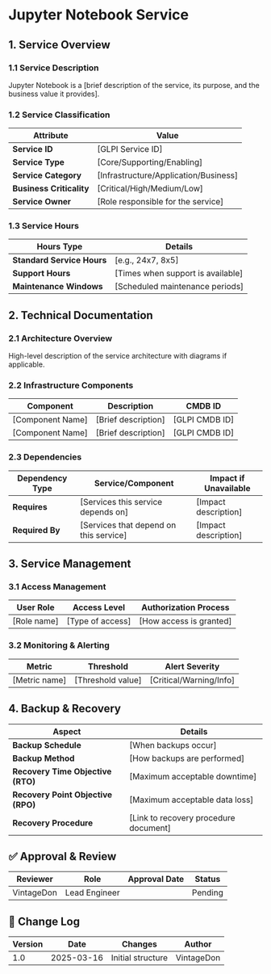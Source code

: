 <!-- 
---
title: "Jupyter Notebook"
description: "Documentation for Jupyter Notebook in the Proxmox Astronomy Lab"
author: "VintageDon"
tags: ["documentation", "applications", "", "jupyter notebook"]
category: "Applications"
kb_type: "Service Document"
version: "1.0"
status: "Draft"
last_updated: "2025-03-16"
---
-->

# **Jupyter Notebook Service**

## **1. Service Overview**

### **1.1 Service Description**

Jupyter Notebook is a [brief description of the service, its purpose, and the business value it provides].

### **1.2 Service Classification**

| **Attribute** | **Value** |
|--------------|-----------|
| **Service ID** | [GLPI Service ID] |
| **Service Type** | [Core/Supporting/Enabling] |
| **Service Category** | [Infrastructure/Application/Business] |
| **Business Criticality** | [Critical/High/Medium/Low] |
| **Service Owner** | [Role responsible for the service] |

### **1.3 Service Hours**

| **Hours Type** | **Details** |
|---------------|------------|
| **Standard Service Hours** | [e.g., 24x7, 8x5] |
| **Support Hours** | [Times when support is available] |
| **Maintenance Windows** | [Scheduled maintenance periods] |

## **2. Technical Documentation**

### **2.1 Architecture Overview**

High-level description of the service architecture with diagrams if applicable.

### **2.2 Infrastructure Components**

| **Component** | **Description** | **CMDB ID** |
|---------------|----------------|------------|
| [Component Name] | [Brief description] | [GLPI CMDB ID] |
| [Component Name] | [Brief description] | [GLPI CMDB ID] |

### **2.3 Dependencies**

| **Dependency Type** | **Service/Component** | **Impact if Unavailable** |
|---------------------|----------------------|---------------------------|
| **Requires** | [Services this service depends on] | [Impact description] |
| **Required By** | [Services that depend on this service] | [Impact description] |

## **3. Service Management**

### **3.1 Access Management**

| **User Role** | **Access Level** | **Authorization Process** |
|---------------|----------------|---------------------------|
| [Role name] | [Type of access] | [How access is granted] |

### **3.2 Monitoring & Alerting**

| **Metric** | **Threshold** | **Alert Severity** |
|------------|--------------|-------------------|
| [Metric name] | [Threshold value] | [Critical/Warning/Info] |

## **4. Backup & Recovery**

| **Aspect** | **Details** |
|------------|------------|
| **Backup Schedule** | [When backups occur] |
| **Backup Method** | [How backups are performed] |
| **Recovery Time Objective (RTO)** | [Maximum acceptable downtime] |
| **Recovery Point Objective (RPO)** | [Maximum acceptable data loss] |
| **Recovery Procedure** | [Link to recovery procedure document] |

## **✅ Approval & Review**

| **Reviewer** | **Role** | **Approval Date** | **Status** |
|-------------|---------|------------------|------------|
| VintageDon | Lead Engineer | | Pending |

## **📜 Change Log**

| **Version** | **Date** | **Changes** | **Author** |
|------------|---------|-------------|------------|
| 1.0 | 2025-03-16 | Initial structure | VintageDon |
